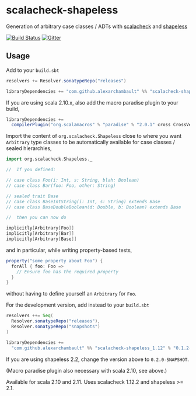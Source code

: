 # scalacheck-shapeless

Generation of arbitrary case classes / ADTs with [scalacheck](https://github.com/rickynils/scalacheck) and [shapeless](https://github.com/milessabin/shapeless)

[![Build Status](https://travis-ci.org/alexarchambault/scalacheck-shapeless.svg)](https://travis-ci.org/alexarchambault/scalacheck-shapeless)
[![Gitter](https://badges.gitter.im/Join%20Chat.svg)](https://gitter.im/alexarchambault/scalacheck-shapeless?utm_source=badge&utm_medium=badge&utm_campaign=pr-badge&utm_content=badge)

## Usage

Add to your `build.sbt`
```scala
resolvers += Resolver.sonatypeRepo("releases")

libraryDependencies += "com.github.alexarchambault" %% "scalacheck-shapeless_1.12" % "0.1.1"
```

If you are using scala 2.10.x, also add the macro paradise plugin to your build,
```scala
libraryDependencies +=
  compilerPlugin("org.scalamacros" % "paradise" % "2.0.1" cross CrossVersion.full)
```


Import the content of `org.scalacheck.Shapeless` close to where you want
`Arbitrary` type classes to be automatically available for case classes
/ sealed hierarchies,
```scala
import org.scalacheck.Shapeless._

//  If you defined:

// case class Foo(i: Int, s: String, blah: Boolean)
// case class Bar(foo: Foo, other: String)

// sealed trait Base
// case class BaseIntString(i: Int, s: String) extends Base
// case class BaseDoubleBoolean(d: Double, b: Boolean) extends Base

//  then you can now do

implicitly[Arbitrary[Foo]]
implicitly[Arbitrary[Bar]]
implicitly[Arbitrary[Base]]
```

and in particular, while writing property-based tests,
```scala
property("some property about Foo") {
  forAll { foo: Foo =>
    // Ensure foo has the required property
  }
}
```
without having to define yourself an `Arbitrary` for `Foo`.

For the development version, add instead to your `build.sbt`
```scala
resolvers ++= Seq(
  Resolver.sonatypeRepo("releases"),
  Resolver.sonatypeRepo("snapshots")
)

libraryDependencies +=
  "com.github.alexarchambault" %% "scalacheck-shapeless_1.12" % "0.1.2-SNAPSHOT"
```

If you are using shapeless 2.2, change the version above to `0.2.0-SNAPSHOT`.

(Macro paradise plugin also necessary with scala 2.10, see above.)

Available for scala 2.10 and 2.11. Uses scalacheck 1.12.2 and shapeless >= 2.1.
